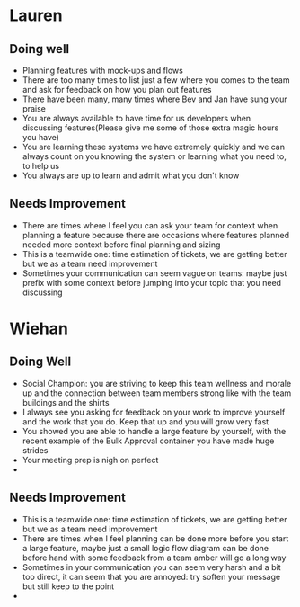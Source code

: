 # Lauren

## Doing well

+ Planning features with mock-ups and flows
+ There are too many times to list just a few where you comes to the team and ask for feedback on how you plan out features
+ There have been many, many times where Bev and Jan have sung your praise
+ You are always available to have time for us developers when discussing features(Please give me some of those extra magic hours you have)
+ You are learning these systems we have extremely quickly and we can always count on you knowing the system or learning what you need to, to help us
+ You always are up to learn and admit what you don't know

## Needs Improvement

- There are times where I feel you can ask your team for context when planning a feature because there are occasions where features planned needed more context before final planning and sizing
- This is a teamwide one: time estimation of tickets, we are getting better but we as a team need improvement
- Sometimes your communication can seem vague on teams: maybe just prefix with some context before jumping into your topic that you need discussing



# Wiehan

## Doing Well

+ Social Champion: you are striving to keep this team wellness and morale up and the connection between team members strong like with the team buildings and the shirts
+ I always see you asking for feedback on your work to improve yourself and the work that you do. Keep that up and you will grow very fast
+ You showed you are able to handle a large feature by yourself, with the recent example of the Bulk Approval container you have made huge strides
+ Your meeting prep is nigh on perfect 
+ 


## Needs Improvement

- This is a teamwide one: time estimation of tickets, we are getting better but we as a team need improvement
- There are times when I feel planning can be done more before you start a large feature, maybe just a small logic flow diagram can be done before hand with some feedback from a team amber will go a long way
- Sometimes in your communication you can seem very harsh and a bit too direct, it can seem that you are annoyed: try soften your message but still keep to the point
- 